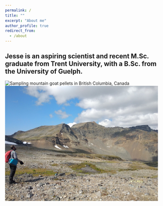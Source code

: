 ```yaml
---
permalink: /
title: ""
excerpt: "About me"
author_profile: true
redirect_from:
  - /about
---
```


##  Jesse is an aspiring scientist and recent M.Sc. graduate from Trent University, with a B.Sc. from the University of Guelph.

<img src="images/JW_sampling.jpg" alt="Sampling mountain goat pellets in British Columbia, Canada"> 

<img src="images/JW_sampling2.jpg" alt="Taking in the view while sampling mountain goat pellets in British Columbia, Canada"> 
